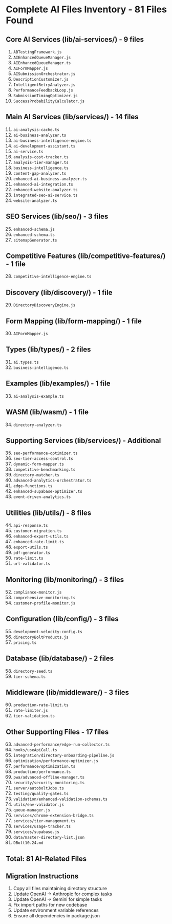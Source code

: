# Complete AI Files Inventory - 81 Files Found

## Core AI Services (lib/ai-services/) - 9 files
1. `ABTestingFramework.js`
2. `AIEnhancedQueueManager.js`
3. `AIEnhancedQueueManager.ts`
4. `AIFormMapper.js`
5. `AISubmissionOrchestrator.js`
6. `DescriptionCustomizer.js`
7. `IntelligentRetryAnalyzer.js`
8. `PerformanceFeedbackLoop.js`
9. `SubmissionTimingOptimizer.js`
10. `SuccessProbabilityCalculator.js`

## Main AI Services (lib/services/) - 14 files
11. `ai-analysis-cache.ts`
12. `ai-business-analyzer.ts`
13. `ai-business-intelligence-engine.ts`
14. `ai-development-assistant.ts`
15. `ai-service.ts`
16. `analysis-cost-tracker.ts`
17. `analysis-tier-manager.ts`
18. `business-intelligence.ts`
19. `content-gap-analyzer.ts`
20. `enhanced-ai-business-analyzer.ts`
21. `enhanced-ai-integration.ts`
22. `enhanced-website-analyzer.ts`
23. `integrated-seo-ai-service.ts`
24. `website-analyzer.ts`

## SEO Services (lib/seo/) - 3 files
25. `enhanced-schema.js`
26. `enhanced-schema.ts`
27. `sitemapGenerator.ts`

## Competitive Features (lib/competitive-features/) - 1 file
28. `competitive-intelligence-engine.ts`

## Discovery (lib/discovery/) - 1 file
29. `DirectoryDiscoveryEngine.js`

## Form Mapping (lib/form-mapping/) - 1 file
30. `AIFormMapper.js`

## Types (lib/types/) - 2 files
31. `ai.types.ts`
32. `business-intelligence.ts`

## Examples (lib/examples/) - 1 file
33. `ai-analysis-example.ts`

## WASM (lib/wasm/) - 1 file
34. `directory-analyzer.ts`

## Supporting Services (lib/services/) - Additional
35. `seo-performance-optimizer.ts`
36. `seo-tier-access-control.ts`
37. `dynamic-form-mapper.ts`
38. `competitive-benchmarking.ts`
39. `directory-matcher.ts`
40. `advanced-analytics-orchestrator.ts`
41. `edge-functions.ts`
42. `enhanced-supabase-optimizer.ts`
43. `event-driven-analytics.ts`

## Utilities (lib/utils/) - 8 files
44. `api-response.ts`
45. `customer-migration.ts`
46. `enhanced-export-utils.ts`
47. `enhanced-rate-limit.ts`
48. `export-utils.ts`
49. `pdf-generator.ts`
50. `rate-limit.ts`
51. `url-validator.ts`

## Monitoring (lib/monitoring/) - 3 files
52. `compliance-monitor.js`
53. `comprehensive-monitoring.ts`
54. `customer-profile-monitor.js`

## Configuration (lib/config/) - 3 files
55. `development-velocity-config.ts`
56. `directoryBoltProducts.js`
57. `pricing.ts`

## Database (lib/database/) - 2 files
58. `directory-seed.ts`
59. `tier-schema.ts`

## Middleware (lib/middleware/) - 3 files
60. `production-rate-limit.ts`
61. `rate-limiter.js`
62. `tier-validation.ts`

## Other Supporting Files - 17 files
63. `advanced-performance/edge-rum-collector.ts`
64. `hooks/useApiCall.ts`
65. `integration/directory-onboarding-pipeline.js`
66. `optimization/performance-optimizer.js`
67. `performance/optimization.ts`
68. `production/performance.ts`
69. `pwa/advanced-offline-manager.ts`
70. `security/security-monitoring.ts`
71. `server/autoboltJobs.ts`
72. `testing/quality-gates.ts`
73. `validation/enhanced-validation-schemas.ts`
74. `utils/env-validator.js`
75. `queue-manager.js`
76. `services/chrome-extension-bridge.ts`
77. `services/tier-management.ts`
78. `services/usage-tracker.ts`
79. `services/supabase.js`
80. `data/master-directory-list.json`
81. `DBolt10.24.md`

## Total: 81 AI-Related Files

## Migration Instructions

1. Copy all files maintaining directory structure
2. Update OpenAI → Anthropic for complex tasks
3. Update OpenAI → Gemini for simple tasks  
4. Fix import paths for new codebase
5. Update environment variable references
6. Ensure all dependencies in package.json

